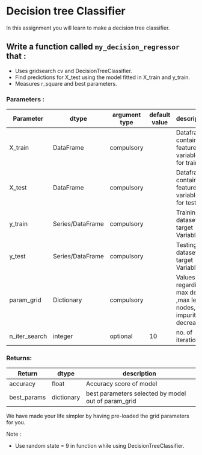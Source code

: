 # Decision tree Classifier

In this assignment you will learn to make a decision tree classifier.

## Write a function called `my_decision_regressor` that :
- Uses gridsearch cv and DecisionTreeClassifier.  
- Find predictions for X_test using the model fitted in X_train and y_train.
- Measures r_square and best parameters.

### Parameters :

| Parameter | dtype | argument type | default value | description |
| --- | --- | --- | --- | --- |
| X_train | DataFrame | compulsory | | Dataframe containing feature variables for training|
| X_test | DataFrame | compulsory | | Dataframe containing feature variables for testing|
| y_train | Series/DataFrame | compulsory | | Training dataset target Variable |
| y_test | Series/DataFrame | compulsory | | Testing dataset target Variable |
| param_grid | Dictionary | compulsory | | Values regarding max depth ,max leap nodes,max impurity decrease |
| n_iter_search | integer | optional | 10 | no. of iterations |


### Returns:

| Return | dtype | description |
| --- | --- | --- |
| accuracy | float |Accuracy score of model |
| best_params| dictionary | best parameters selected by model out of param_grid |


We have made your life simpler by having pre-loaded the grid parameters for you.

Note :
- Use random state = 9 in function while using DecisionTreeClassifier.

